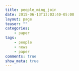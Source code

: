 ```yaml
---
title: people_ming_join
date: 2015-06-13T13:03:40-05:00
layout: page
teaser: ""
categories:
    - paper
tags:
    - people
    - news
    - paper
comments: true
show_meta: true
---
```

